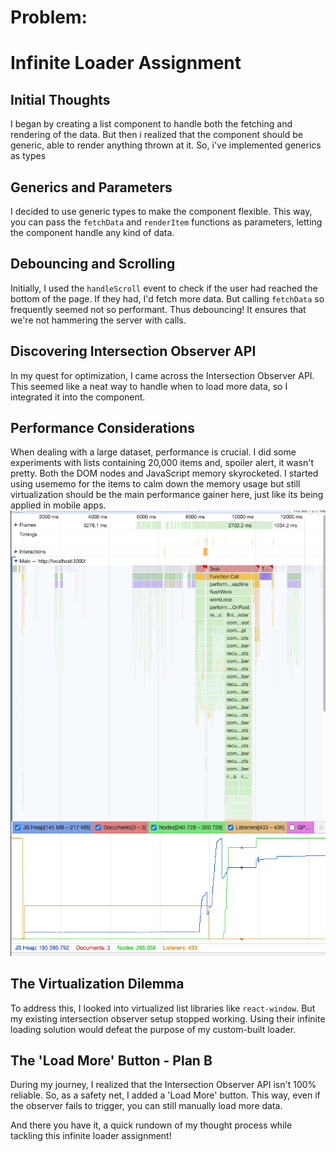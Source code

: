 # Problem:


# Infinite Loader Assignment

## Initial Thoughts
I began by creating a list component to handle both the fetching and rendering of the data. But then i realized that the component should be generic, able to render anything thrown at it. So, i've implemented generics as types

## Generics and Parameters
I decided to use generic types to make the component flexible. This way, you can pass the `fetchData` and `renderItem` functions as parameters, letting the component handle any kind of data.

## Debouncing and Scrolling
Initially, I used the `handleScroll` event to check if the user had reached the bottom of the page. If they had, I'd fetch more data. But calling `fetchData` so frequently seemed not so performant. Thus debouncing! It ensures that we're not hammering the server with calls.

## Discovering Intersection Observer API
In my quest for optimization, I came across the Intersection Observer API. This seemed like a neat way to handle when to load more data, so I integrated it into the component.

## Performance Considerations
When dealing with a large dataset, performance is crucial. I did some experiments with lists containing 20,000 items and, spoiler alert, it wasn't pretty. Both the DOM nodes and JavaScript memory skyrocketed. I started using usememo for the items to calm down the memory usage but still virtualization should be the main performance gainer here, just like its being applied in mobile apps.
![Amount of usage](image.png)

## The Virtualization Dilemma
To address this, I looked into virtualized list libraries like `react-window`. But my existing intersection observer setup stopped working. Using their infinite loading solution would defeat the purpose of my custom-built loader.

## The 'Load More' Button - Plan B
During my journey, I realized that the Intersection Observer API isn't 100% reliable. So, as a safety net, I added a 'Load More' button. This way, even if the observer fails to trigger, you can still manually load more data.

And there you have it, a quick rundown of my thought process while tackling this infinite loader assignment!


